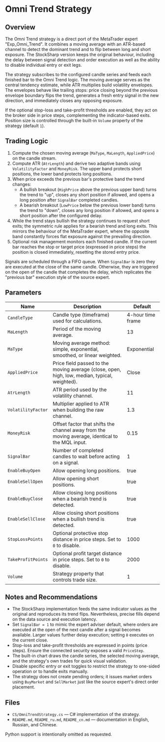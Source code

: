 # Omni Trend Strategy

## Overview

The Omni Trend strategy is a direct port of the MetaTrader expert "Exp_Omni_Trend". It combines a moving average with an ATR-based channel to detect the dominant trend and to flip between long and short exposure. The StockSharp version keeps the original behaviour, including the delay between signal detection and order execution as well as the ability to disable individual entry or exit legs.

The strategy subscribes to the configured candle series and feeds each finished bar to the Omni Trend logic. The moving average serves as the central tendency estimate, while ATR multiplies build volatility envelopes. The envelopes behave like trailing stops: price closing beyond the previous envelope boundary flips the trend, generates a fresh entry signal in the new direction, and immediately closes any opposing exposure.

If the optional stop-loss and take-profit thresholds are enabled, they act on the broker side in price steps, complementing the indicator-based exits. Position size is controlled through the built-in `Volume` property of the strategy (default `1`).

## Trading Logic

1. Compute the chosen moving average (`MaType`, `MaLength`, `AppliedPrice`) on the candle stream.
2. Compute ATR (`AtrLength`) and derive two adaptive bands using `VolatilityFactor` and `MoneyRisk`. The upper band protects short positions, the lower band protects long positions.
3. When price exceeds the previous bar's protective band the trend changes:
   - A bullish breakout (`HighPrice` above the previous upper band) turns the trend to "up", closes any short position if allowed, and opens a long position after `SignalBar` completed candles.
   - A bearish breakout (`LowPrice` below the previous lower band) turns the trend to "down", closes any long position if allowed, and opens a short position after the configured delay.
4. While the trend stays bullish the strategy continues to request short exits; the symmetric rule applies for a bearish trend and long exits. This mirrors the behaviour of the MetaTrader expert, where the opposite band constantly forces flat exposure against the prevailing direction.
5. Optional risk management monitors each finished candle. If the current bar reaches the stop or target price (expressed in price steps) the position is closed immediately, resetting the stored entry price.

Signals are scheduled through a FIFO queue. When `SignalBar` is zero they are executed at the close of the same candle. Otherwise, they are triggered on the open of the candle that completes the delay, which replicates the "previous bar" execution style of the source expert.

## Parameters

| Name | Description | Default |
|------|-------------|---------|
| `CandleType` | Candle type (timeframe) used for calculations. | 4-hour time frame |
| `MaLength` | Period of the moving average. | 13 |
| `MaType` | Moving average method: simple, exponential, smoothed, or linear weighted. | Exponential |
| `AppliedPrice` | Price field passed to the moving average (close, open, high, low, median, typical, weighted). | Close |
| `AtrLength` | ATR period used by the volatility channel. | 11 |
| `VolatilityFactor` | Multiplier applied to ATR when building the raw channel. | 1.3 |
| `MoneyRisk` | Offset factor that shifts the channel away from the moving average, identical to the MQL input. | 0.15 |
| `SignalBar` | Number of completed candles to wait before acting on a signal. | 1 |
| `EnableBuyOpen` | Allow opening long positions. | true |
| `EnableSellOpen` | Allow opening short positions. | true |
| `EnableBuyClose` | Allow closing long positions when a bearish trend is detected. | true |
| `EnableSellClose` | Allow closing short positions when a bullish trend is detected. | true |
| `StopLossPoints` | Optional protective stop distance in price steps. Set to `0` to disable. | 1000 |
| `TakeProfitPoints` | Optional profit target distance in price steps. Set to `0` to disable. | 2000 |
| `Volume` | Strategy property that controls trade size. | 1 |

## Notes and Recommendations

- The StockSharp implementation feeds the same indicator values as the original and reproduces its trend flips. Nevertheless, precise fills depend on the data source and execution latency.
- Set `SignalBar = 1` to mimic the expert adviser default, where orders are executed at the open of the next candle after a signal becomes available. Larger values further delay execution; setting `0` executes on the current close.
- Stop-loss and take-profit thresholds are expressed in points (price steps). Ensure the connected security exposes a valid `PriceStep`.
- The built-in chart draws the candle series, the selected moving average, and the strategy's own trades for quick visual validation.
- Disable specific entry or exit toggles to restrict the strategy to one-sided operation or to handle exits manually.
- The strategy does not create pending orders; it issues market orders using `BuyMarket` and `SellMarket` just like the source expert's direct order placement.

## Files

- `CS/OmniTrendStrategy.cs` — C# implementation of the strategy.
- `README.md`, `README_ru.md`, `README_cn.md` — documentation in English, Russian, and Chinese.

Python support is intentionally omitted as requested.
